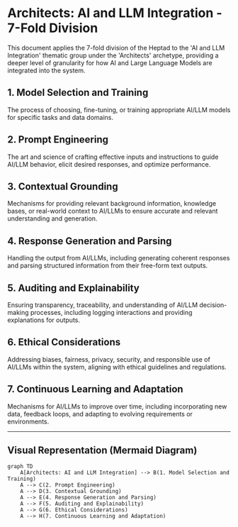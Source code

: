 # Architects: AI and LLM Integration - 7-Fold Division

This document applies the 7-fold division of the Heptad to the 'AI and LLM Integration' thematic group under the 'Architects' archetype, providing a deeper level of granularity for how AI and Large Language Models are integrated into the system.

## 1. Model Selection and Training

The process of choosing, fine-tuning, or training appropriate AI/LLM models for specific tasks and data domains.

## 2. Prompt Engineering

The art and science of crafting effective inputs and instructions to guide AI/LLM behavior, elicit desired responses, and optimize performance.

## 3. Contextual Grounding

Mechanisms for providing relevant background information, knowledge bases, or real-world context to AI/LLMs to ensure accurate and relevant understanding and generation.

## 4. Response Generation and Parsing

Handling the output from AI/LLMs, including generating coherent responses and parsing structured information from their free-form text outputs.

## 5. Auditing and Explainability

Ensuring transparency, traceability, and understanding of AI/LLM decision-making processes, including logging interactions and providing explanations for outputs.

## 6. Ethical Considerations

Addressing biases, fairness, privacy, security, and responsible use of AI/LLMs within the system, aligning with ethical guidelines and regulations.

## 7. Continuous Learning and Adaptation

Mechanisms for AI/LLMs to improve over time, including incorporating new data, feedback loops, and adapting to evolving requirements or environments.

---

## Visual Representation (Mermaid Diagram)

```mermaid
graph TD
    A[Architects: AI and LLM Integration] --> B(1. Model Selection and Training)
    A --> C(2. Prompt Engineering)
    A --> D(3. Contextual Grounding)
    A --> E(4. Response Generation and Parsing)
    A --> F(5. Auditing and Explainability)
    A --> G(6. Ethical Considerations)
    A --> H(7. Continuous Learning and Adaptation)
```
